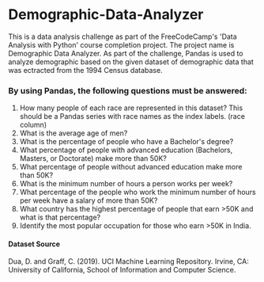 # Demographic-Data-Analyzer
This is a data analysis challenge as part of the FreeCodeCamp's 'Data Analysis with Python' course completion project.
The project name is Demographic Data Analyzer. As part of the challenge, Pandas is used to analyze demographic based on the given dataset of demographic data that was ectracted from the 1994 Census database. 

### By using Pandas, the following questions must be answered:
1. How many people of each race are represented in this dataset? This should be a Pandas series with race names as the index labels. (race column)
2. What is the average age of men?
3. What is the percentage of people who have a Bachelor's degree?
4. What percentage of people with advanced education (Bachelors, Masters, or Doctorate) make more than 50K?
5. What percentage of people without advanced education make more than 50K?
6. What is the minimum number of hours a person works per week?
7. What percentage of the people who work the minimum number of hours per week have a salary of more than 50K?
8. What country has the highest percentage of people that earn >50K and what is that percentage?
9. Identify the most popular occupation for those who earn >50K in India.


#### Dataset Source 
Dua, D. and Graff, C. (2019). UCI Machine Learning Repository. Irvine, CA: University of California, School of Information and Computer Science.
